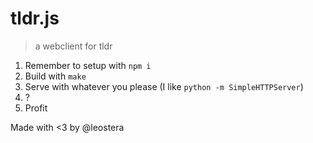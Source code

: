 # tldr.js
> a webclient for tldr

1. Remember to setup with `npm i`
2. Build with `make`
3. Serve with whatever you please (I like `python -m SimpleHTTPServer`)
4. ?
5. Profit

Made with <3 by @leostera
